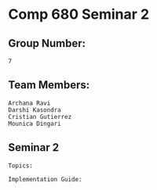 # Comp 680 Seminar 2
## Group Number: 

    7

## Team Members: 

	Archana Ravi
	Darshi Kasondra
	Cristian Gutierrez
    Mounica Dingari
## Seminar 2
    Topics:

    Implementation Guide: